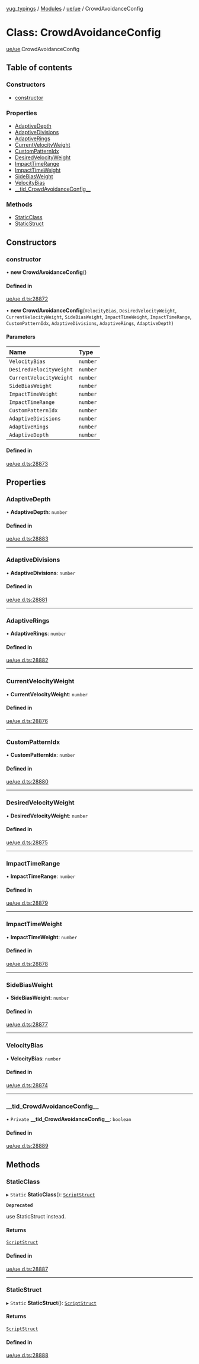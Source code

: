 [yug_typings](../README.md) / [Modules](../modules.md) / [ue/ue](../modules/ue_ue.md) / CrowdAvoidanceConfig

# Class: CrowdAvoidanceConfig

[ue/ue](../modules/ue_ue.md).CrowdAvoidanceConfig

## Table of contents

### Constructors

- [constructor](ue_ue.CrowdAvoidanceConfig.md#constructor)

### Properties

- [AdaptiveDepth](ue_ue.CrowdAvoidanceConfig.md#adaptivedepth)
- [AdaptiveDivisions](ue_ue.CrowdAvoidanceConfig.md#adaptivedivisions)
- [AdaptiveRings](ue_ue.CrowdAvoidanceConfig.md#adaptiverings)
- [CurrentVelocityWeight](ue_ue.CrowdAvoidanceConfig.md#currentvelocityweight)
- [CustomPatternIdx](ue_ue.CrowdAvoidanceConfig.md#custompatternidx)
- [DesiredVelocityWeight](ue_ue.CrowdAvoidanceConfig.md#desiredvelocityweight)
- [ImpactTimeRange](ue_ue.CrowdAvoidanceConfig.md#impacttimerange)
- [ImpactTimeWeight](ue_ue.CrowdAvoidanceConfig.md#impacttimeweight)
- [SideBiasWeight](ue_ue.CrowdAvoidanceConfig.md#sidebiasweight)
- [VelocityBias](ue_ue.CrowdAvoidanceConfig.md#velocitybias)
- [\_\_tid\_CrowdAvoidanceConfig\_\_](ue_ue.CrowdAvoidanceConfig.md#__tid_crowdavoidanceconfig__)

### Methods

- [StaticClass](ue_ue.CrowdAvoidanceConfig.md#staticclass)
- [StaticStruct](ue_ue.CrowdAvoidanceConfig.md#staticstruct)

## Constructors

### constructor

• **new CrowdAvoidanceConfig**()

#### Defined in

[ue/ue.d.ts:28872](https://github.com/YugMetaverse/yug_typings/blob/b7d9b19/ue/ue.d.ts#L28872)

• **new CrowdAvoidanceConfig**(`VelocityBias`, `DesiredVelocityWeight`, `CurrentVelocityWeight`, `SideBiasWeight`, `ImpactTimeWeight`, `ImpactTimeRange`, `CustomPatternIdx`, `AdaptiveDivisions`, `AdaptiveRings`, `AdaptiveDepth`)

#### Parameters

| Name | Type |
| :------ | :------ |
| `VelocityBias` | `number` |
| `DesiredVelocityWeight` | `number` |
| `CurrentVelocityWeight` | `number` |
| `SideBiasWeight` | `number` |
| `ImpactTimeWeight` | `number` |
| `ImpactTimeRange` | `number` |
| `CustomPatternIdx` | `number` |
| `AdaptiveDivisions` | `number` |
| `AdaptiveRings` | `number` |
| `AdaptiveDepth` | `number` |

#### Defined in

[ue/ue.d.ts:28873](https://github.com/YugMetaverse/yug_typings/blob/b7d9b19/ue/ue.d.ts#L28873)

## Properties

### AdaptiveDepth

• **AdaptiveDepth**: `number`

#### Defined in

[ue/ue.d.ts:28883](https://github.com/YugMetaverse/yug_typings/blob/b7d9b19/ue/ue.d.ts#L28883)

___

### AdaptiveDivisions

• **AdaptiveDivisions**: `number`

#### Defined in

[ue/ue.d.ts:28881](https://github.com/YugMetaverse/yug_typings/blob/b7d9b19/ue/ue.d.ts#L28881)

___

### AdaptiveRings

• **AdaptiveRings**: `number`

#### Defined in

[ue/ue.d.ts:28882](https://github.com/YugMetaverse/yug_typings/blob/b7d9b19/ue/ue.d.ts#L28882)

___

### CurrentVelocityWeight

• **CurrentVelocityWeight**: `number`

#### Defined in

[ue/ue.d.ts:28876](https://github.com/YugMetaverse/yug_typings/blob/b7d9b19/ue/ue.d.ts#L28876)

___

### CustomPatternIdx

• **CustomPatternIdx**: `number`

#### Defined in

[ue/ue.d.ts:28880](https://github.com/YugMetaverse/yug_typings/blob/b7d9b19/ue/ue.d.ts#L28880)

___

### DesiredVelocityWeight

• **DesiredVelocityWeight**: `number`

#### Defined in

[ue/ue.d.ts:28875](https://github.com/YugMetaverse/yug_typings/blob/b7d9b19/ue/ue.d.ts#L28875)

___

### ImpactTimeRange

• **ImpactTimeRange**: `number`

#### Defined in

[ue/ue.d.ts:28879](https://github.com/YugMetaverse/yug_typings/blob/b7d9b19/ue/ue.d.ts#L28879)

___

### ImpactTimeWeight

• **ImpactTimeWeight**: `number`

#### Defined in

[ue/ue.d.ts:28878](https://github.com/YugMetaverse/yug_typings/blob/b7d9b19/ue/ue.d.ts#L28878)

___

### SideBiasWeight

• **SideBiasWeight**: `number`

#### Defined in

[ue/ue.d.ts:28877](https://github.com/YugMetaverse/yug_typings/blob/b7d9b19/ue/ue.d.ts#L28877)

___

### VelocityBias

• **VelocityBias**: `number`

#### Defined in

[ue/ue.d.ts:28874](https://github.com/YugMetaverse/yug_typings/blob/b7d9b19/ue/ue.d.ts#L28874)

___

### \_\_tid\_CrowdAvoidanceConfig\_\_

• `Private` **\_\_tid\_CrowdAvoidanceConfig\_\_**: `boolean`

#### Defined in

[ue/ue.d.ts:28889](https://github.com/YugMetaverse/yug_typings/blob/b7d9b19/ue/ue.d.ts#L28889)

## Methods

### StaticClass

▸ `Static` **StaticClass**(): [`ScriptStruct`](ue_ue.ScriptStruct.md)

**`Deprecated`**

use StaticStruct instead.

#### Returns

[`ScriptStruct`](ue_ue.ScriptStruct.md)

#### Defined in

[ue/ue.d.ts:28887](https://github.com/YugMetaverse/yug_typings/blob/b7d9b19/ue/ue.d.ts#L28887)

___

### StaticStruct

▸ `Static` **StaticStruct**(): [`ScriptStruct`](ue_ue.ScriptStruct.md)

#### Returns

[`ScriptStruct`](ue_ue.ScriptStruct.md)

#### Defined in

[ue/ue.d.ts:28888](https://github.com/YugMetaverse/yug_typings/blob/b7d9b19/ue/ue.d.ts#L28888)
